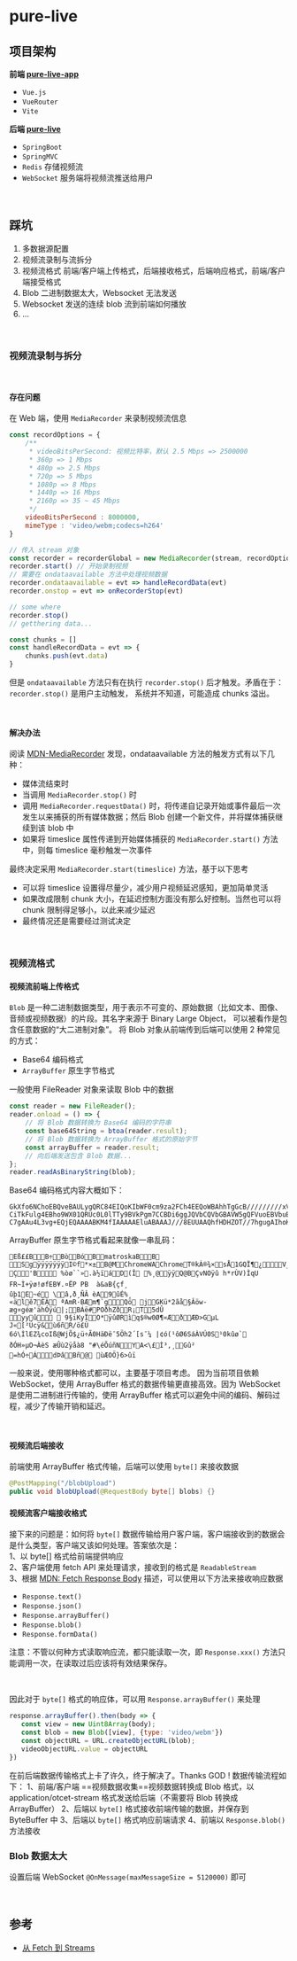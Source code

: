 # pure-live

## 项目架构

**前端 [pure-live-app](https://github.com/gnl00/pure-live-web)**

* `Vue.js`
* `VueRouter`
* `Vite`

**后端 [pure-live](https://github.com/gnl00/pure-live)**
* `SpringBoot`
* `SpringMVC`
* `Redis` 存储视频流
* `WebSocket` 服务端将视频流推送给用户

<br>

## 踩坑

1. 多数据源配置
2. 视频流录制与流拆分
3. 视频流格式
   前端/客户端上传格式，后端接收格式，后端响应格式，前端/客户端接受格式
4. Blob 二进制数据太大，Websocket 无法发送
5. Websocket 发送的连续 blob 流到前端如何播放
6. ...

<br>

### 视频流录制与拆分

<br>

#### 存在问题

在 Web 端，使用 `MediaRecorder` 来录制视频流信息

```javascript
const recordOptions = {
    /**
     * videoBitsPerSecond: 视频比特率，默认 2.5 Mbps => 2500000
     * 360p => 1 Mbps
     * 480p => 2.5 Mbps
     * 720p => 5 Mbps
     * 1080p => 8 Mbps
     * 1440p => 16 Mbps
     * 2160p => 35 ~ 45 Mbps
     */
    videoBitsPerSecond : 8000000,
    mimeType : 'video/webm;codecs=h264'
}

// 传入 stream 对象
const recorder = recorderGlobal = new MediaRecorder(stream, recordOptions);
recorder.start() // 开始录制视频
// 需要在 ondataavailable 方法中处理视频数据
recorder.ondataavailable = evt => handleRecordData(evt)
recorder.onstop = evt => onRecorderStop(evt)

// some where
recorder.stop()
// getthering data...

const chunks = []
const handleRecordData = evt => {
    chunks.push(evt.data)
}

```
但是 `ondataavailable` 方法只有在执行 `recorder.stop()` 后才触发。矛盾在于：`recorder.stop()` 是用户主动触发，
系统并不知道，可能造成 chunks 溢出。

<br>

#### 解决办法

阅读 [MDN-MediaRecorder](https://developer.mozilla.org/zh-CN/docs/Web/API/MediaRecorder/dataavailable_event) 发现，ondataavailable 方法的触发方式有以下几种：
* 媒体流结束时
* 当调用 `MediaRecorder.stop()` 时
* 调用 `MediaRecorder.requestData()` 时，将传递自记录开始或事件最后一次发生以来捕获的所有媒体数据；然后 Blob 创建一个新文件，并将媒体捕获继续到该 blob 中
* 如果将 timeslice 属性传递到开始媒体捕获的 `MediaRecorder.start()` 方法中，则每 timeslice 毫秒触发一次事件

最终决定采用 `MediaRecorder.start(timeslice)` 方法，基于以下思考
* 可以将 timeslice 设置得尽量少，减少用户视频延迟感知，更加简单灵活
* 如果改成限制 chunk 大小，在延迟控制方面没有那么好控制。当然也可以将 chunk 限制得足够小，以此来减少延迟
* 最终情况还是需要经过测试决定

<br>

### 视频流格式

#### 视频流前端上传格式

`Blob` 是一种二进制数据类型，用于表示不可变的、原始数据（比如文本、图像、音频或视频数据）的片段。其名字来源于 Binary Large Object， 可以被看作是包含任意数据的“大二进制对象”。
将 Blob 对象从前端传到后端可以使用 2 种常见的方式：
* Base64 编码格式
* `ArrayBuffer` 原生字节格式

一般使用 FileReader 对象来读取 Blob 中的数据
```javascript
const reader = new FileReader();
reader.onload = () => {
    // 将 Blob 数据转换为 Base64 编码的字符串
    const base64String = btoa(reader.result);
    // 将 Blob 数据转换为 ArrayBuffer 格式的原始字节
    const arrayBuffer = reader.result;
    // 向后端发送包含 Blob 数据...
};
reader.readAsBinaryString(blob);
```

Base64 编码格式内容大概如下：
```text
GkXfo6NChoEBQveBAULygQRC84EIQoKIbWF0cm9za2FCh4EEQoWBAhhTgGcB/////////xVJqWaZKtexgw9CQE2AhkNocm9tZVdBhkNocm9tZRZUrmvArr7XgQFzxYcmH
CiTkFulg4EBho9WX01QRUc0L0lTTy9BVkPgm7CCBDi6ggJQVbCQVbGBAVW5gQFVuoEBVbuBAR9DtnUB/////////+eBAKMgkKGBAACAAAAAASdCAB+JixACICXy+ABgYA
C7gAAu4L3vg+EQjEQAAAABKM4fIAAAAAEluABAAAJ///8EUUAAQhfHDHZOT//7hgugAIhoKnLZVinMkQ+TcZEGVSBGUn7MK//4IfhmkUVCpS6ky1AQCQhQgACIQgngJmFCe+cAZrgUgQ37/
```

ArrayBuffer 原生字节格式看起来就像一串乱码：
```text
Eß££BB÷BòBóBmatroskaBBSgÿÿÿÿÿÿÿI©f*×±B@MChromeWAChromeT®kÀ®¾×sÅ1GQÏ¶¿V_MPEG4/ISO/AVCà°8ºPU°U±U¹UºU»C¶uÿÿÿÿÿÿÿç £ Ç     'B  %òø `` » .à½ïáD   (Î    %¸ @ ÿÿQ@ BÇvNOÿû  h*rÙV)ÌqU FR~Ì+ÿø!øfEB¥.¤ËP	P B	à&aB{ç f¸
ûþ1E~é \â,ð¸ÑÂ  èA9ûÉ%¸
«älê7ÈÀ ªAmR·BÆm¶`gQö­ jGKü*2ãå§Âöw­æg¤géæ'ähÓÿú|;BÁë#POðhZðR¡T5dÛ yyû    9§iKyÏO*ÿûØRìq$®w0Ø¶«ÆðÆÐ>GµL
J«[²Úcÿ­&ù6ñR/ö£Ú
6ó\Ìl EZ¾ coIß@WjÕ$¿ü÷Ã0 HäÐë¯5Öh2´[s¯¼    |¢ó(¹ôØ6SáÀVÚ0S¹0kûø`
ðÓH»µO ¬À èS	æÛù2ÿåà8  "#\éÕúñN YA<\£Ì³,¸Gû² =hÓ÷ÁdÞâBñ @ ùÆOÖ}6>ûï
```

一般来说，使用哪种格式都可以，主要基于项目考虑。
因为当前项目依赖 WebSocket，使用 ArrayBuffer 格式的数据传输更直接高效。因为 WebSocket 是使用二进制进行传输的，使用 ArrayBuffer 格式可以避免中间的编码、解码过程，减少了传输开销和延迟。

<br>

#### 视频流后端接收

前端使用 ArrayBuffer 格式传输，后端可以使用 `byte[]` 来接收数据
```java
@PostMapping("/blobUpload")
public void blobUpload(@RequestBody byte[] blobs) {}
```

#### 视频流客户端接收格式

接下来的问题是：如何将 `byte[]` 数据传输给用户客户端，客户端接收到的数据会是什么类型，客户端又该如何处理。答案依次是：
<br>
1、以 byte[] 格式给前端提供响应
<br>
2、客户端使用 fetch API 来处理请求，接收到的格式是 `ReadableStream`
<br>
3、根据 [MDN: Fetch Response Body](https://developer.mozilla.org/zh-CN/docs/Web/API/Fetch_API/Using_Fetch#body) 描述，可以使用以下方法来接收响应数据
* `Response.text()`
* `Response.json()`
* `Response.arrayBuffer()`
* `Response.blob()`
* `Response.formData()`

注意：不管以何种方式读取响应流，都只能读取一次，即 `Response.xxx()` 方法只能调用一次，在读取过后应该将有效结果保存。

<br>

因此对于 `byte[]` 格式的响应体，可以用 `Response.arrayBuffer()` 来处理
```javascript
response.arrayBuffer().then(body => {
   const view = new Uint8Array(body);
   const blob = new Blob([view], {type: 'video/webm'})
   const objectURL = URL.createObjectURL(blob);
   videoObjectURL.value = objectURL
})
```

在前后端数据传输格式上卡了许久，终于解决了。Thanks GOD ! 数据传输流程如下：
1、前端/客户端 ==视频数据收集==视频数据转换成 Blob 格式，以 application/otcet-stream 格式发送给后端（不需要将 Blob 转换成 ArrayBuffer）
2、后端以 `byte[]` 格式接收前端传输的数据，并保存到 ByteBuffer 中
3、后端以 `byte[]` 格式响应前端请求
4、前端以 `Response.blob()` 方法接收

### Blob 数据太大
设置后端 WebSocket `@OnMessage(maxMessageSize = 5120000)` 即可

<br>


## 参考
* [从 Fetch 到 Streams](https://juejin.cn/post/6844904029244358670)



